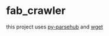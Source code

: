 # fab_crawler
this project uses [py-parsehub](https://github.com/hronecviktor/py-parsehub)  and [wget](https://bitbucket.org/techtonik/python-wget/src)
